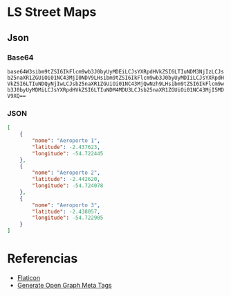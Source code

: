 # LS Street Maps

## Json

### Base64

```base64W3sibm9tZSI6IkFlcm9wb3J0byUyMDEiLCJsYXRpdHVkZSI6LTIuNDM3NjIzLCJsb25naXR1ZGUiOi01NC43MjI0NDV9LHsibm9tZSI6IkFlcm9wb3J0byUyMDIiLCJsYXRpdHVkZSI6LTIuNDQyNjIwLCJsb25naXR1ZGUiOi01NC43MjQwNzh9LHsibm9tZSI6IkFlcm9wb3J0byUyMDMiLCJsYXRpdHVkZSI6LTIuNDM4MDU3LCJsb25naXR1ZGUiOi01NC43MjI5MDV9XQ==```

### JSON
```json
[
    {
        "nome": "Aeroporto 1",
        "latitude": -2.437623,
        "longitude": -54.722445
    },
    {
        "nome": "Aeroporto 2",
        "latitude": -2.442620,
        "longitude": -54.724078
    },
    {
        "nome": "Aeroporto 3",
        "latitude": -2.438057,
        "longitude": -54.722905
    }
]
```

# Referencias

- [Flaticon](https://www.flaticon.com/)
- [Generate Open Graph Meta Tags](https://www.opengraph.xyz/)